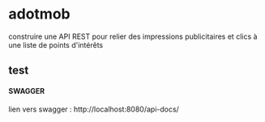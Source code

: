 # adotmob
 construire une API REST pour relier des impressions publicitaires et clics à une liste de points d'intérêts


## test

#### SWAGGER
lien vers swagger : http://localhost:8080/api-docs/